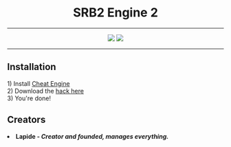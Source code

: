<h1 align='center'>SRB2 Engine 2</h2>
  <hr>
  <p  align='center'>
  <a href="https://github.com/nonumbershere/SRB2-Engine-2/releases/latest/download/SRB2.Engine.zip"><img src='https://img.shields.io/github/downloads/nonumbershere/SRB2-Engine-2/latest/total?color=blue&label=download%20srb2%20engine&logo=github&logoColor=white&style=for-the-badge'></img></a>  <a href="https://www.youtube.com/channel/UCL3XW3JfhRCZpeHJOFAV56Q?sub_confirmation=1"><img src='https://img.shields.io/youtube/channel/subscribers/UCL3XW3JfhRCZpeHJOFAV56Q?color=blue&label=youtube&logo=youtube&style=for-the-badge'></img></a>
  </p>
  <hr>
 <h2>Installation</h2>
 1) Install <a href='https://d3eit947wbxhoj.cloudfront.net/installer/78752676407857155/32805372'>Cheat Engine</a><br>
 2) Download the <a href="https://github.com/nonumbershere/SRB2-Engine-2/releases/latest/download/SRB2.Engine.zip">hack here</a><br>
 3) You're done!
 <h2>Creators</h2>
 <li><b>Lapide<b> - <b><i>Creator and founded, manages everything.</i></b>
